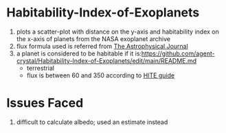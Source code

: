 # Habitability-Index-of-Exoplanets
 1. plots a scatter-plot with distance on the y-axis and habitability index on the x-axis of planets from the NASA exoplanet archive
 2. flux formula used is referred from [The Astrophysical Journal](https://iopscience.iop.org/article/10.1088/0004-637X/814/2/91#apj521048s2)
 3. a planet is considered to be habitable if it is:https://github.com/agent-crystal/Habitability-Index-of-Exoplanets/edit/main/README.md
    - terrestrial
    - flux is between 60 and 350 according to [HITE guide](https://vplapps.astro.washington.edu/vpltools/hite/HITETutorial.pdf)


# Issues Faced
1. difficult to calculate albedo; used an estimate instead
